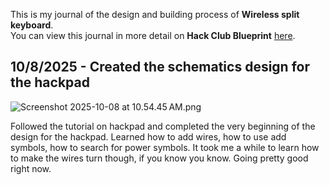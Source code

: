 <!--
  ===================    !!READ THIS NOTICE!!   ====================
  DO NOT edit this file manually. Your changes WILL BE OVERWRITTEN!
  This journal is auto generated and updated by Hack Club Blueprint.
  To edit this file, please edit your journal entries on Blueprint.
  ==================================================================
-->

This is my journal of the design and building process of **Wireless split keyboard**.  
You can view this journal in more detail on **Hack Club Blueprint** [here](https://blueprint.hackclub.com/projects/293).


## 10/8/2025 - Created the schematics design for the hackpad  

![Screenshot 2025-10-08 at 10.54.45 AM.png](https://blueprint.hackclub.com/user-attachments/blobs/proxy/eyJfcmFpbHMiOnsiZGF0YSI6MTA1NSwicHVyIjoiYmxvYl9pZCJ9fQ==--c61080db1271f4665dc5fce22a7ec0a848da001f/Screenshot%202025-10-08%20at%2010.54.45%E2%80%AFAM.png)

Followed the tutorial on hackpad and completed the very beginning of the design for the hackpad. Learned how to add wires, how to use add symbols, how to search for power symbols. It took me a while to learn how to make the wires turn though, if you know you know. Going pretty good right now.   

